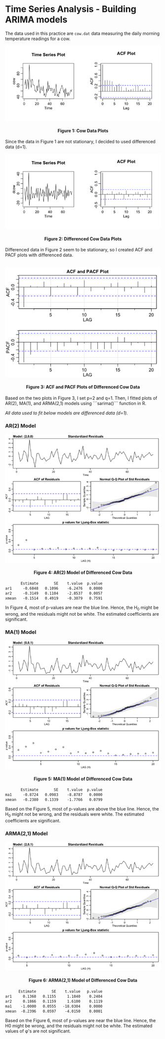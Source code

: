 # Time Series Analysis - Building ARIMA models
The data used in this practice are ```cow.dat``` data measuring the daily morning temperature readings for a cow.

<p align="center"><img src="images/cow_data_plots"></p>
<h4 align="center">Figure 1: Cow Data Plots</h4>
Since the data in Figure 1 are not stationary, I decided to used differenced data (d=1).

<p align="center"><img src="images/dcow_data_plots"></p>
<h4 align="center">Figure 2: Differenced Cow Data Plots</h4>
Differenced data in Figure 2 seem to be stationary, so I created ACF and PACF plots with differenced data.
</br></br>
<p align="center"><img src="images/acf_pacf_plots"></p>
<h4 align="center">Figure 3: ACF and PACF Plots of Differenced Cow Data</h4>
Based on the two plots in Figure 3, I set p=2 and q=1. Then, I fitted plots of AR(2), MA(1), and ARMA(2,1) models using ```sarima()``` function in R.

*All data used to fit below models are differenced data (d=1).*

### AR(2) Model
<p align="center"><img src="images/ar2"></p>
<h4 align="center">Figure 4: AR(2) Model of Differenced Cow Data</h4>

```
       Estimate       SE    t.value  p.value
ar1     -0.6848   0.1096    -6.2476   0.0000
ar2     -0.3149   0.1104    -2.8537   0.0057
xmean   -0.1514   0.4919    -0.3079   0.7591
```

In Figure 4, most of p-values are near the blue line. Hence, the H<sub>0</sub> might be wrong, and the residuals might not be white. The estimated coefficients are significant.

### MA(1) Model
<p align="center"><img src="images/ma1"></p>
<h4 align="center">Figure 5: MA(1) Model of Differenced Cow Data</h4>

```
       Estimate       SE    t.value  p.value
ma1     -0.8724   0.0983    -8.8787   0.0000
xmean   -0.2380   0.1339    -1.7766   0.0799
```

Based on the Figure 5, most of p-values are above the blue line. Hence, the H<sub>0</sub> might not be wrong, and the residuals were white. The estimated coefficients are significant.

### ARMA(2,1) Model
<p align="center"><img src="images/arma21"></p>
<h4 align="center">Figure 6: ARMA(2,1) Model of Differenced Cow Data</h4>

```
      Estimate       SE    t.value   p.value
ar1     0.1368   0.1155     1.1840    0.2404
ar2     0.1866   0.1159     1.6100    0.1119
ma1    -1.0000   0.0555   -18.0304    0.0000
xmean  -0.2396   0.0597    -4.0150    0.0001
```

Based on the Figure 6, most of p-values are near the blue line. Hence, the H0 might be wrong, and the residuals might not be white. The estimated values of &phi;'s are not significant.
